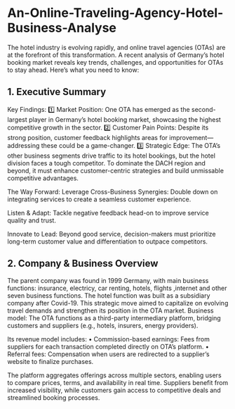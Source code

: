 # An-Online-Traveling-Agency-Hotel-Business-Analyse

The hotel industry is evolving rapidly, and online travel agencies (OTAs) are at the forefront of this transformation. A recent analysis of Germany’s hotel booking market reveals key trends, challenges, and opportunities for OTAs to stay ahead. Here’s what you need to know:

## 1. Executive Summary

Key Findings:
1️⃣ Market Position: One OTA has emerged as the second-largest player in Germany’s hotel booking market, showcasing the highest competitive growth in the sector.
2️⃣ Customer Pain Points: Despite its strong position, customer feedback highlights areas for improvement—addressing these could be a game-changer.
3️⃣ Strategic Edge: The OTA’s other business segments drive traffic to its hotel bookings, but the hotel division faces a tough competitor. To dominate the DACH region and beyond, it must enhance customer-centric strategies and build unmissable competitive advantages.

The Way Forward:
Leverage Cross-Business Synergies: Double down on integrating services to create a seamless customer experience.

Listen & Adapt: Tackle negative feedback head-on to improve service quality and trust.

Innovate to Lead: Beyond good service, decision-makers must prioritize long-term customer value and differentiation to outpace competitors.

## 2. Company & Business Overview

The parent company was found in 1999 Germany, with main business functions: insurance, electricy, car renting, hotels, flights ,internet and other seven business functions. The hotel function was built as a subsidiary company after Covid-19. This strategic move aimed to capitalize on evolving travel demands and strengthen its position in the OTA market. 
Business model: The OTA functions as a third-party intermediary platform, bridging customers and suppliers (e.g., hotels, insurers, energy providers). 

Its revenue model includes:
•	Commission-based earnings: Fees from suppliers for each transaction completed directly on OTA’s platform.
•	Referral fees: Compensation when users are redirected to a supplier’s website to finalize purchases.

The platform aggregates offerings across multiple sectors, enabling users to compare prices, terms, and availability in real time. Suppliers benefit from increased visibility, while customers gain access to competitive deals and streamlined booking processes.


